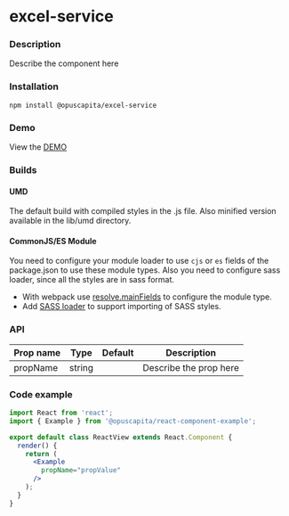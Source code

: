 # excel-service

### Description
Describe the component here

### Installation
```
npm install @opuscapita/excel-service
```

### Demo
View the [DEMO](https://opuscapita.github.io/excel-service)

### Builds
#### UMD
The default build with compiled styles in the .js file. Also minified version available in the lib/umd directory.
#### CommonJS/ES Module
You need to configure your module loader to use `cjs` or `es` fields of the package.json to use these module types.
Also you need to configure sass loader, since all the styles are in sass format.
* With webpack use [resolve.mainFields](https://webpack.js.org/configuration/resolve/#resolve-mainfields) to configure the module type.
* Add [SASS loader](https://github.com/webpack-contrib/sass-loader) to support importing of SASS styles.

### API
| Prop name                | Type             | Default                                  | Description                              |
| ------------------------ | ---------------- | ---------------------------------------- | ---------------------------------------- |
| propName                 | string           |                                          | Describe the prop here                   |

### Code example
```jsx
import React from 'react';
import { Example } from '@opuscapita/react-component-example';

export default class ReactView extends React.Component {
  render() {
    return (
      <Example
        propName="propValue"
      />
    );
  }
}
```
